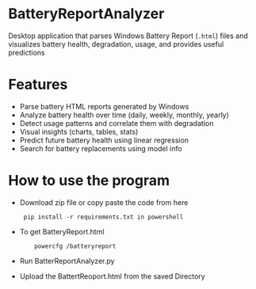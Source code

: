 # BatteryReportAnalyzer
Desktop application that parses Windows Battery Report (`.html`) files and visualizes battery health, degradation, usage, and provides useful predictions


# Features

- Parse battery HTML reports generated by Windows
- Analyze battery health over time (daily, weekly, monthly, yearly)
- Detect usage patterns and correlate them with degradation
- Visual insights (charts, tables, stats)
- Predict future battery health using linear regression
- Search for battery replacements using model info

# How to use the program 

 - Download zip file or copy paste the code from here

        pip install -r requirements.txt in powershell
 
 - To get BatteryReport.html

           powercfg /batteryreport

- Run BatterReportAnalyzer.py
- Upload the BattertReoport.html from the saved Directory
